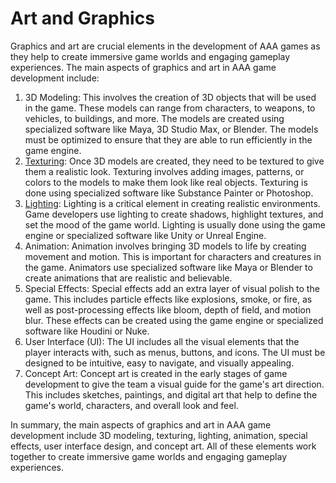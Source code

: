 # Art and Graphics

Graphics and art are crucial elements in the development of AAA games as they help to create immersive game worlds and engaging gameplay experiences. The main aspects of graphics and art in AAA game development include:

1. 3D Modeling: This involves the creation of 3D objects that will be used in the game. These models can range from characters, to weapons, to vehicles, to buildings, and more. The models are created using specialized software like Maya, 3D Studio Max, or Blender. The models must be optimized to ensure that they are able to run efficiently in the game engine.
2. [Texturing](texturing): Once 3D models are created, they need to be textured to give them a realistic look. Texturing involves adding images, patterns, or colors to the models to make them look like real objects. Texturing is done using specialized software like Substance Painter or Photoshop.
3. [Lighting](lighting): Lighting is a critical element in creating realistic environments. Game developers use lighting to create shadows, highlight textures, and set the mood of the game world. Lighting is usually done using the game engine or specialized software like Unity or Unreal Engine.
4. Animation: Animation involves bringing 3D models to life by creating movement and motion. This is important for characters and creatures in the game. Animators use specialized software like Maya or Blender to create animations that are realistic and believable.
5. Special Effects: Special effects add an extra layer of visual polish to the game. This includes particle effects like explosions, smoke, or fire, as well as post-processing effects like bloom, depth of field, and motion blur. These effects can be created using the game engine or specialized software like Houdini or Nuke.
6. User Interface (UI): The UI includes all the visual elements that the player interacts with, such as menus, buttons, and icons. The UI must be designed to be intuitive, easy to navigate, and visually appealing.
7. Concept Art: Concept art is created in the early stages of game development to give the team a visual guide for the game's art direction. This includes sketches, paintings, and digital art that help to define the game's world, characters, and overall look and feel.

In summary, the main aspects of graphics and art in AAA game development include 3D modeling, texturing, lighting, animation, special effects, user interface design, and concept art. All of these elements work together to create immersive game worlds and engaging gameplay experiences.
